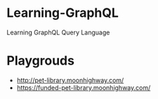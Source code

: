 # Learning-GraphQL
Learning GraphQL Query Language

# Playgrouds
* http://pet-library.moonhighway.com/
* https://funded-pet-library.moonhighway.com/
